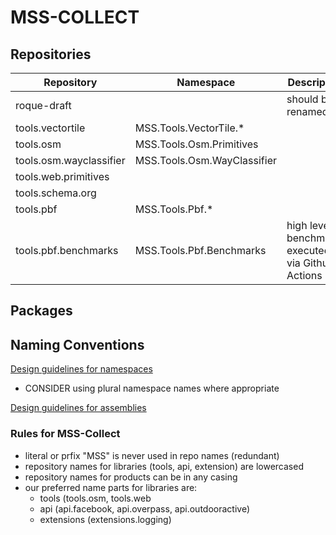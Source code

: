 # MSS-COLLECT

## Repositories

Repository|Namespace|Description
---|---|---
roque-draft||should be renamed!
tools.vectortile|MSS.Tools.VectorTile.*
tools.osm|MSS.Tools.Osm.Primitives
tools.osm.wayclassifier|MSS.Tools.Osm.WayClassifier
tools.web.primitives|
tools.schema.org|
tools.pbf|MSS.Tools.Pbf.*
tools.pbf.benchmarks|MSS.Tools.Pbf.Benchmarks| high level benchmraks executed via Github Actions
## Packages


## Naming Conventions

[Design guidelines for namespaces](https://docs.microsoft.com/en-us/dotnet/standard/design-guidelines/names-of-namespaces)

- CONSIDER using plural namespace names where appropriate

[Design guidelines for assemblies](https://docs.microsoft.com/en-us/dotnet/standard/design-guidelines/names-of-assemblies-and-dlls)

### Rules for MSS-Collect

- literal or prfix "MSS" is never used in repo names (redundant)
- repository names for libraries (tools, api, extension) are lowercased
- repository names for products can be in any casing
- our preferred name parts for libraries are:
  - tools (tools.osm, tools.web
  - api (api.facebook, api.overpass, api.outdooractive)
  - extensions (extensions.logging)

